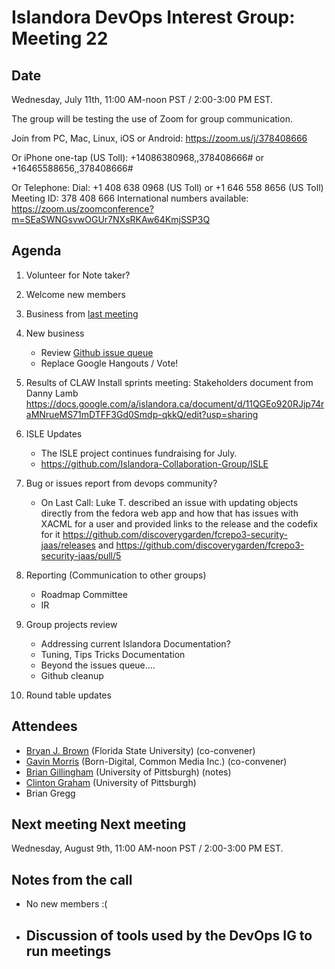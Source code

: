 # Islandora DevOps Interest Group: Meeting 22

## Date
Wednesday, July  11th, 11:00 AM-noon PST / 2:00-3:00 PM EST.

The group will be testing the use of Zoom for group communication.

Join from PC, Mac, Linux, iOS or Android: https://zoom.us/j/378408666

Or iPhone one-tap (US Toll):  +14086380968,,378408666# or +16465588656,,378408666#

Or Telephone:
    Dial: +1 408 638 0968 (US Toll) or +1 646 558 8656 (US Toll)
    Meeting ID: 378 408 666
    International numbers available: https://zoom.us/zoomconference?m=SEaSWNGsvwOGUr7NXsRKAw64KmjSSP3Q

## Agenda
1. Volunteer for Note taker?

2. Welcome new members

3. Business from [last meeting](https://github.com/islandora-interest-groups/Islandora-DevOps-Interest-Group/blob/master/meetings/21.md)

4. New business   
   * Review [Github issue queue](https://github.com/islandora-interest-groups/Islandora-DevOps-Interest-Group/issues)
   * Replace Google Hangouts / Vote!

5. Results of CLAW Install sprints meeting: Stakeholders document from Danny Lamb
 https://docs.google.com/a/islandora.ca/document/d/11QGEo920RJjp74raMNrueMS71mDTFF3Gd0Smdp-qkkQ/edit?usp=sharing

6. ISLE Updates   
   * The ISLE project continues fundraising for July.
   * https://github.com/Islandora-Collaboration-Group/ISLE

7. Bug or issues report from devops community?   
   * On Last Call: Luke T. described an issue with updating objects directly from the fedora web app and how that has issues with XACML for a user and provided links to the release and the codefix for it
  https://github.com/discoverygarden/fcrepo3-security-jaas/releases and https://github.com/discoverygarden/fcrepo3-security-jaas/pull/5

8. Reporting (Communication to other groups)  
   * Roadmap Committee
   * IR

9. Group projects review  
   * Addressing current Islandora Documentation?
   * Tuning, Tips Tricks Documentation
   * Beyond the issues queue....
   * Github cleanup

10. Round table updates

## Attendees
* [Bryan J. Brown](https://github.com/bryjbrown) (Florida State University) (co-convener)
* [Gavin Morris](https://github.com/g7morris) (Born-Digital, Common Media Inc.) (co-convener)
* [Brian Gillingham](https://github.com/bgilling) (University of Pittsburgh) (notes) 
* [Clinton Graham](https://github.com/ctgraham) (University of Pittsburgh) 
* Brian Gregg


## Next meeting Next meeting
Wednesday, August 9th, 11:00 AM-noon PST / 2:00-3:00 PM EST.

## Notes from the call
- No new members :(
- Discussion of tools used by the DevOps IG to run meetings
    - 
